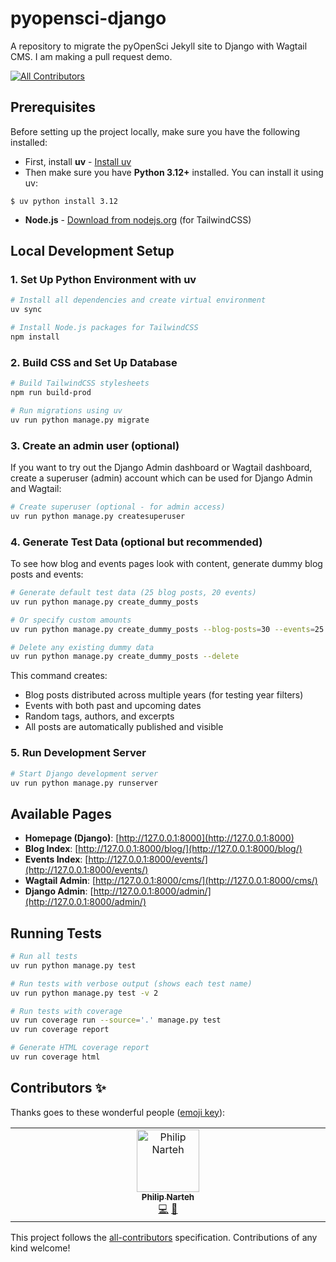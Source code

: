 # pyopensci-django

A repository to migrate the pyOpenSci Jekyll site to Django with Wagtail CMS.
I am making a pull request demo. 

<!-- ALL-CONTRIBUTORS-BADGE:START - Do not remove or modify this section -->
[![All Contributors](https://img.shields.io/badge/all_contributors-1-orange.svg?style=flat-square)](#contributors-)
<!-- ALL-CONTRIBUTORS-BADGE:END -->

## Prerequisites

Before setting up the project locally, make sure you have the following installed:

- First, install **uv** - [Install uv](https://docs.astral.sh/uv/getting-started/installation/)
- Then make sure you have **Python 3.12+** installed. You can install it using uv:

```shell
$ uv python install 3.12
```
- **Node.js** - [Download from nodejs.org](https://nodejs.org/) (for TailwindCSS)

## Local Development Setup

### 1. Set Up Python Environment with uv

```bash
# Install all dependencies and create virtual environment
uv sync

# Install Node.js packages for TailwindCSS
npm install
```

### 2. Build CSS and Set Up Database

```bash
# Build TailwindCSS stylesheets
npm run build-prod

# Run migrations using uv
uv run python manage.py migrate
```

### 3. Create an admin user (optional)

If you want to try out the Django Admin dashboard or Wagtail dashboard,
create a superuser (admin) account which can be used for Django Admin and Wagtail:

```bash
# Create superuser (optional - for admin access)
uv run python manage.py createsuperuser
```

### 4. Generate Test Data (optional but recommended)

To see how blog and events pages look with content,
generate dummy blog posts and events:

```bash
# Generate default test data (25 blog posts, 20 events)
uv run python manage.py create_dummy_posts

# Or specify custom amounts
uv run python manage.py create_dummy_posts --blog-posts=30 --events=25

# Delete any existing dummy data
uv run python manage.py create_dummy_posts --delete
```

This command creates:
- Blog posts distributed across multiple years (for testing year filters)
- Events with both past and upcoming dates
- Random tags, authors, and excerpts
- All posts are automatically published and visible

### 5. Run Development Server

```bash
# Start Django development server
uv run python manage.py runserver
```

## Available Pages

- **Homepage (Django)**: [http://127.0.0.1:8000](http://127.0.0.1:8000)
- **Blog Index**: [http://127.0.0.1:8000/blog/](http://127.0.0.1:8000/blog/)
- **Events Index**: [http://127.0.0.1:8000/events/](http://127.0.0.1:8000/events/)
- **Wagtail Admin**: [http://127.0.0.1:8000/cms/](http://127.0.0.1:8000/cms/)
- **Django Admin**: [http://127.0.0.1:8000/admin/](http://127.0.0.1:8000/admin/)

## Running Tests

```bash
# Run all tests
uv run python manage.py test

# Run tests with verbose output (shows each test name)
uv run python manage.py test -v 2

# Run tests with coverage
uv run coverage run --source='.' manage.py test
uv run coverage report

# Generate HTML coverage report
uv run coverage html
```

## Contributors ✨

Thanks goes to these wonderful people ([emoji key](https://allcontributors.org/docs/en/emoji-key)):

<!-- ALL-CONTRIBUTORS-LIST:START - Do not remove or modify this section -->
<!-- prettier-ignore-start -->
<!-- markdownlint-disable -->
<table>
  <tbody>
    <tr>
      <td align="center" valign="top" width="14.28%"><a href="https://www.philipnarteh.me/"><img src="https://avatars.githubusercontent.com/u/43896066?v=4?s=100" width="100px;" alt="Philip Narteh"/><br /><sub><b>Philip Narteh</b></sub></a><br /><a href="https://github.com/pyOpenSci/pyopensci-django/commits?author=Phinart98" title="Code">💻</a> <a href="https://github.com/pyOpenSci/pyopensci-django/pulls?q=is%3Apr+reviewed-by%3APhinart98" title="Reviewed Pull Requests">👀</a></td>
    </tr>
  </tbody>
</table>

<!-- markdownlint-restore -->
<!-- prettier-ignore-end -->

<!-- ALL-CONTRIBUTORS-LIST:END -->

This project follows the [all-contributors](https://github.com/all-contributors/all-contributors) specification. Contributions of any kind welcome!
